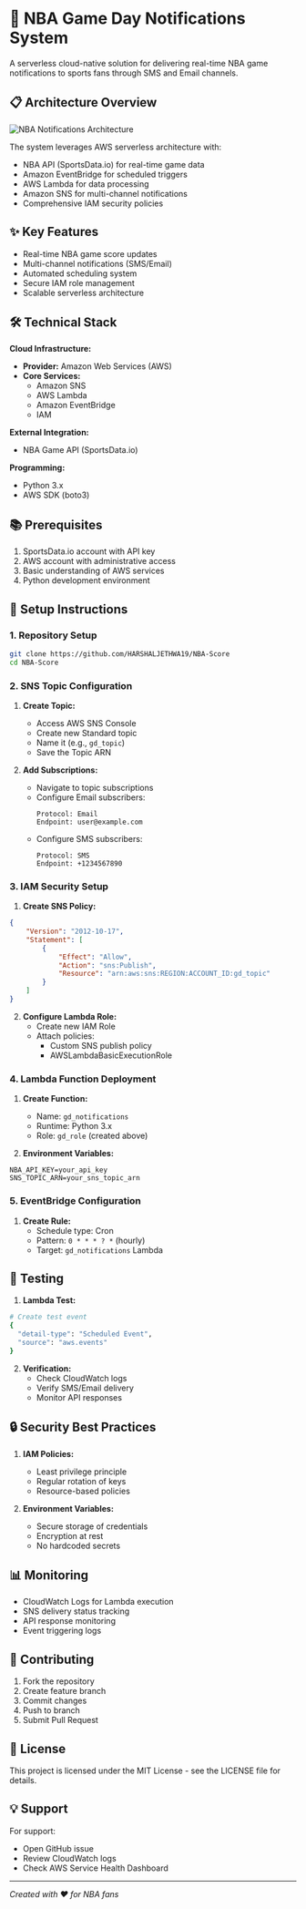# 🏀 NBA Game Day Notifications System

A serverless cloud-native solution for delivering real-time NBA game notifications to sports fans through SMS and Email channels.

## 📋 Architecture Overview

![NBA Notifications Architecture](images/architecture.png)

The system leverages AWS serverless architecture with:
- NBA API (SportsData.io) for real-time game data
- Amazon EventBridge for scheduled triggers
- AWS Lambda for data processing
- Amazon SNS for multi-channel notifications
- Comprehensive IAM security policies

## ✨ Key Features

- Real-time NBA game score updates
- Multi-channel notifications (SMS/Email)
- Automated scheduling system
- Secure IAM role management
- Scalable serverless architecture

## 🛠️ Technical Stack

**Cloud Infrastructure:**
- **Provider:** Amazon Web Services (AWS)
- **Core Services:** 
  - Amazon SNS
  - AWS Lambda
  - Amazon EventBridge
  - IAM

**External Integration:**
- NBA Game API (SportsData.io)

**Programming:**
- Python 3.x
- AWS SDK (boto3)

## 📚 Prerequisites

1. SportsData.io account with API key
2. AWS account with administrative access
3. Basic understanding of AWS services
4. Python development environment

## 🚀 Setup Instructions

### 1. Repository Setup
```bash
git clone https://github.com/HARSHALJETHWA19/NBA-Score
cd NBA-Score
```

### 2. SNS Topic Configuration

1. **Create Topic:**
   - Access AWS SNS Console
   - Create new Standard topic
   - Name it (e.g., `gd_topic`)
   - Save the Topic ARN

2. **Add Subscriptions:**
   - Navigate to topic subscriptions
   - Configure Email subscribers:
     ```
     Protocol: Email
     Endpoint: user@example.com
     ```
   - Configure SMS subscribers:
     ```
     Protocol: SMS
     Endpoint: +1234567890
     ```

### 3. IAM Security Setup

1. **Create SNS Policy:**
```json
{
    "Version": "2012-10-17",
    "Statement": [
        {
            "Effect": "Allow",
            "Action": "sns:Publish",
            "Resource": "arn:aws:sns:REGION:ACCOUNT_ID:gd_topic"
        }
    ]
}
```

2. **Configure Lambda Role:**
   - Create new IAM Role
   - Attach policies:
     - Custom SNS publish policy
     - AWSLambdaBasicExecutionRole

### 4. Lambda Function Deployment

1. **Create Function:**
   - Name: `gd_notifications`
   - Runtime: Python 3.x
   - Role: `gd_role` (created above)

2. **Environment Variables:**
```
NBA_API_KEY=your_api_key
SNS_TOPIC_ARN=your_sns_topic_arn
```

### 5. EventBridge Configuration

1. **Create Rule:**
   - Schedule type: Cron
   - Pattern: `0 * * * ? *` (hourly)
   - Target: `gd_notifications` Lambda

## 🧪 Testing

1. **Lambda Test:**
```bash
# Create test event
{
  "detail-type": "Scheduled Event",
  "source": "aws.events"
}
```

2. **Verification:**
   - Check CloudWatch logs
   - Verify SMS/Email delivery
   - Monitor API responses

## 🔒 Security Best Practices

1. **IAM Policies:**
   - Least privilege principle
   - Regular rotation of keys
   - Resource-based policies

2. **Environment Variables:**
   - Secure storage of credentials
   - Encryption at rest
   - No hardcoded secrets

## 📊 Monitoring

- CloudWatch Logs for Lambda execution
- SNS delivery status tracking
- API response monitoring
- Event triggering logs

## 🤝 Contributing

1. Fork the repository
2. Create feature branch
3. Commit changes
4. Push to branch
5. Submit Pull Request

## 📝 License

This project is licensed under the MIT License - see the LICENSE file for details.

## 💡 Support

For support:
- Open GitHub issue
- Review CloudWatch logs
- Check AWS Service Health Dashboard

---
*Created with ❤️ for NBA fans*
